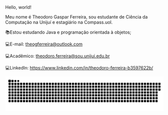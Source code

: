 Hello, world!

Meu nome é Theodoro Gaspar Ferreira, sou estudante de Ciência da Computação na Unijuí e estagiário na Compass.uol.

📚Estou estudando Java e programação orientada à objetos;

💻E-mail: theogferreira@outlook.com

💻Acadêmico: theodoro.ferreira@sou.unijui.edu.br

💻LinkedIn: https://www.linkedin.com/in/theodoro-ferreira-b3597622b/

![Snake animation](https://github.com/theodoroferreira/theodoroferreira/blob/output/github-contribution-grid-snake.svg)
